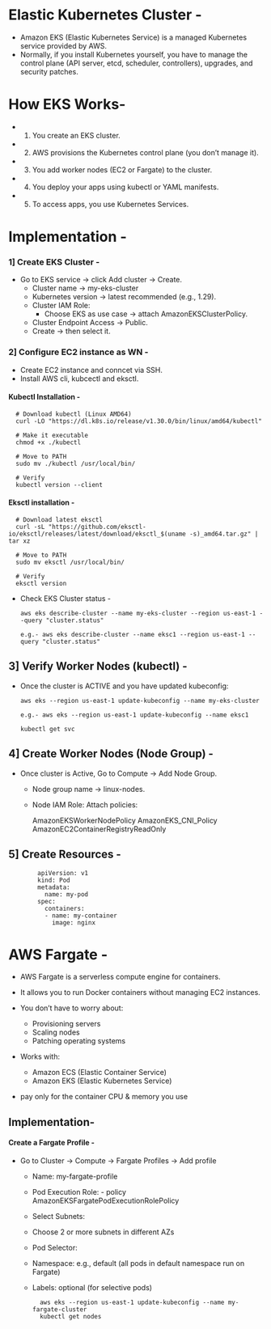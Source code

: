 # Elastic Kubernetes Cluster -
- Amazon EKS (Elastic Kubernetes Service) is a managed Kubernetes service provided by AWS.
- Normally, if you install Kubernetes yourself, you have to manage the control plane (API server, etcd, scheduler, controllers), upgrades, and security patches.

# How EKS Works-
- 1. You create an EKS cluster.
- 2. AWS provisions the Kubernetes control plane (you don’t manage it).
- 3. You add worker nodes (EC2 or Fargate) to the cluster.
- 4. You deploy your apps using kubectl or YAML manifests.
- 5. To access apps, you use Kubernetes Services.

# Implementation -
### 1] Create EKS Cluster -
- Go to EKS service → click Add cluster → Create.
    - Cluster name → my-eks-cluster
    - Kubernetes version → latest recommended (e.g., 1.29).
    - Cluster IAM Role:
        - Choose EKS as use case → attach AmazonEKSClusterPolicy.
    - Cluster Endpoint Access  → Public.
    - Create → then select it.
### 2] Configure EC2 instance as WN -
- Create EC2 instance and conncet via SSH.
- Install AWS cli, kubcectl and eksctl.

#### Kubectl Installation -

      # Download kubectl (Linux AMD64)
      curl -LO "https://dl.k8s.io/release/v1.30.0/bin/linux/amd64/kubectl"
      
      # Make it executable
      chmod +x ./kubectl
      
      # Move to PATH
      sudo mv ./kubectl /usr/local/bin/
      
      # Verify
      kubectl version --client


#### Eksctl installation -

      # Download latest eksctl
      curl -sL "https://github.com/eksctl-io/eksctl/releases/latest/download/eksctl_$(uname -s)_amd64.tar.gz" | tar xz
      
      # Move to PATH
      sudo mv eksctl /usr/local/bin/
      
      # Verify
      eksctl version

- Check EKS Cluster status -

      aws eks describe-cluster --name my-eks-cluster --region us-east-1 --query "cluster.status"

      e.g.- aws eks describe-cluster --name eksc1 --region us-east-1 --query "cluster.status"

## 3] Verify Worker Nodes (kubectl) -
- Once the cluster is ACTIVE and you have updated kubeconfig:

      aws eks --region us-east-1 update-kubeconfig --name my-eks-cluster

      e.g.- aws eks --region us-east-1 update-kubeconfig --name eksc1

      kubectl get svc

## 4] Create Worker Nodes (Node Group) -
- Once cluster is Active, Go to Compute → Add Node Group.
   - Node group name → linux-nodes.
   - Node IAM Role: Attach policies:

        AmazonEKSWorkerNodePolicy
        AmazonEKS_CNI_Policy
        AmazonEC2ContainerRegistryReadOnly

## 5] Create Resources -

            apiVersion: v1
            kind: Pod
            metadata:
              name: my-pod
            spec:
              containers:
              - name: my-container
                image: nginx


# AWS Fargate -
- AWS Fargate is a serverless compute engine for containers.
- It allows you to run Docker containers without managing EC2 instances.
- You don’t have to worry about:
    - Provisioning servers
    - Scaling nodes
    - Patching operating systems

- Works with:
    - Amazon ECS (Elastic Container Service)
    - Amazon EKS (Elastic Kubernetes Service)
- pay only for the container CPU & memory you use

## Implementation-

#### Create a Fargate Profile -
- Go to Cluster → Compute → Fargate Profiles → Add profile
    - Name: my-fargate-profile
    - Pod Execution Role:
            - policy AmazonEKSFargatePodExecutionRolePolicy
    - Select Subnets:
    - Choose 2 or more subnets in different AZs
    - Pod Selector:
    - Namespace: e.g., default (all pods in default namespace run on Fargate)
    - Labels: optional (for selective pods)

            aws eks --region us-east-1 update-kubeconfig --name my-fargate-cluster
            kubectl get nodes






